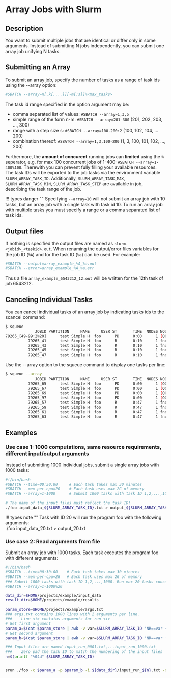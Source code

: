 # Array Jobs with Slurm

## Description

You want to submit multiple jobs that are identical or differ only in some arguments. Instead of submitting N jobs independently, you can submit one array job unifying N tasks.


## Submitting an Array 

To submit an array job, specify the number of tasks as a range of task ids using the --array option:

```Bash
#SBATCH --array=n[,k[,...]][-m[:s]]%<max_tasks>
```

The task id range specified in the option argument may be: 

- comma separated list of values: `#SBATCH --array=1,3,5` 
- simple range of the form n-m: `#SBATCH --array=201-300` (201, 202, 203, ..., 300)
- range with a step size s: `#SBATCH --array=100-200:2` (100, 102, 104, ... 200)
- combination thereof: `#SBATCH --array=1,3,100-200` (1, 3, 100, 101, 102, ..., 200)

Furthermore, the **amount of concurent** running jobs can **limited** using the `%` seperator, e.g. for max 100 concurrent jobs of 1-400: `#SBATCH --array=1-400%100`. Therewith you can prevent fully filling your available resources. 
The task IDs will be exported to the job tasks via the environment variable `SLURM_ARRAY_TASK_ID`. Additionally, `SLURM_ARRAY_TASK_MAX`, `SLURM_ARRAY_TASK_MIN`, `SLURM_ARRAY_TASK_STEP` are available in job, describing the task range of the job.

!!! types danger ""
    Specifying `--array=10` will not submit an array job with 10 tasks, but an array job with a single task with task id 10. To run an array job with multiple tasks you must specify a range or a comma separated list of task ids.


## Output files
If nothing is specified the output files are named as `slurm-<jobid>_<taskid>.out`. When renaming the output/error files variables for the job ID (`%A`) and for the task ID (`%a`) can be used. For example:

```Bash
#SBATCH --output=array_example_%A_%a.out
#SBATCH --error=array_example_%A_%a.err
```
Thus a file `array_example_6543212_12.out` will be written for the 12th task of job 6543212.

## Canceling Individual Tasks

You can cancel individual tasks of an array job by indicating tasks ids to the scancel command:

```Bash
$ squeue
             JOBID PARTITION     NAME     USER ST       TIME  NODES NODELIST(REASON)
79265_[49-99:2%20]      test Simple H  foo 		PD      0:00      1 (QOSMaxCpuPerUserLimit)
          79265_41      test Simple H  foo  	R       0:10      1 fnode03
          79265_43      test Simple H  foo  	R       0:10      1 fnode03
          79265_45      test Simple H  foo  	R       0:10      1 fnode03
          79265_47      test Simple H  foo  	R       0:10      1 fnode03
```

Use the --array option to the squeue command to display one tasks per line:

```Bash
$ squeue --array
             JOBID PARTITION     NAME     USER ST       TIME  NODES NODELIST(REASON)
          79265_65      test Simple H  foo		PD      0:00      1 (QOSMaxCpuPerUserLimit)
          79265_67      test Simple H  foo		PD      0:00      1 (QOSMaxCpuPerUserLimit)
          79265_69      test Simple H  foo		PD      0:00      1 (QOSMaxCpuPerUserLimit)
          79265_97      test Simple H  foo		PD      0:00      1 (QOSMaxCpuPerUserLimit)
          79265_57      test Simple H  foo		R       0:47      1 fnode03
          79265_59      test Simple H  foo  	R       0:47      1 fnode03
          79265_61      test Simple H  foo  	R       0:47      1 fnode03
          79265_63      test Simple H  foo  	R       0:47      1 fnode03
```

## Examples

### Use case 1: 1000 computations, same resource requirements, different input/output arguments

Instead of submitting 1000 individual jobs, submit a single array jobs with 1000 tasks:

```Bash
#!/bin/bash
#SBATCH --time=00:30:00    	# Each task takes max 30 minutes
#SBATCH --mem-per-cpu=2G   	# Each task uses max 2G of memory
#SBATCH --array=1-1000    	# Submit 1000 tasks with task ID 1,2,...,1000.

# The name of the input files must reflect the task ID!
./foo input_data_${SLURM_ARRAY_TASK_ID}.txt > output_${SLURM_ARRAY_TASK_ID}.txt
```

!!! types note ""
    Task with ID 20 will run the program foo with the following arguments:  
    ./foo input_data_20.txt > output_20.txt

### Use case 2: Read arguments from file

Submit an array job with 1000 tasks. Each task executes the program foo with different arguments:

```Bash
#!/bin/bash
#SBATCH --time=00:30:00    # Each task takes max 30 minutes
#SBATCH --mem-per-cpu=2G   # Each task uses max 2G of memory
### Submit 1000 tasks with task ID 1,2,...,1000. Run max 20 tasks concurrently
#SBATCH --array=1-1000%20  

data_dir=$HOME/projects/example/input_data        
result_dir=$HOME/projects/example/results

param_store=$HOME/projects/example/args.txt     
### args.txt contains 1000 lines with 2 arguments per line.
###    Line <i> contains arguments for run <i>
# Get first argument
param_a=$(cat $param_store | awk -v var=$SLURM_ARRAY_TASK_ID 'NR==var {print $1}')
# Get second argument
param_b=$(cat $param_store | awk -v var=$SLURM_ARRAY_TASK_ID 'NR==var {print $2}')

### Input files are named input_run_0001.txt,...input_run_1000.txt
###    Zero pad the task ID to match the numbering of the input files
n=$(printf "%04d" $SLURM_ARRAY_TASK_ID)


srun ./foo -c $param_a -p $param_b -i ${data_dir}/input_run_${n}.txt -o ${result_dir}/result_run_${n}.txt
```
